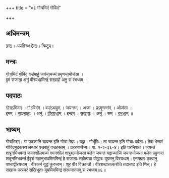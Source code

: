 +++
title = "०६ गोत्रभिदं गोविदं"

+++
## अधिमन्त्रम्
इन्द्रः। अप्रतिरथ ऐन्द्रः। त्रिष्टुप्।

## मन्त्रः
गो॒त्र॒भिदं॑ गो॒विदं॒ वज्र॑बाहुं॒ जय॑न्त॒मज्म॑ प्रमृ॒णन्त॒मोज॑सा ।  
इ॒मं स॑जाता॒ अनु॑ वीरयध्व॒मिन्द्रं॑ सखायो॒ अनु॒ सं र॑भध्वम् ॥

## पदपाठः
गो॒त्र॒ऽभिद॑म् । गो॒ऽविद॑म् । वज्र॑ऽबाहुम् । जय॑न्तम् । अज्म॑ । प्र॒ऽमृ॒णन्त॑म् । ओज॑सा ।  
इ॒मम् । स॒ऽजा॒ताः॒ । अनु॑ । वी॒र॒य॒ध्व॒म् । इन्द्र॑म् । स॒खा॒यः॒ । अनु॑ । सम् । र॒भ॒ध्व॒म् ॥

## भाष्यम्
गोत्रभिदम्। गा उदकानि त्रायन्त इति गोत्रा मेघाः। यद्वा। गौर्भूमिः। तां त्रायन्त इति गोत्राः पर्वताः। तेषां भेत्तारं गोविदमुदकस्य लब्धारं वज्रबाहुं वज्रहस्तम् । प्रहरणार्थेभ्यः। पा. २-२-३६-४। इति परनिपातः। जयन्तं शत्रूनभिभवन्तं जयनशीलमज्म गमनशीलं शत्रुबलमोजसा बलेन जयन्तं यद्वाज्माजिं जयन्तमोजसा बलेन प्रम्रुणन्तं शत्रूनभिभवन्तं ईदृशं महानुभावमिममिन्द्रं हे सजाताः सहोत्पन्ना योद्धारः यूयमनु विरयध्वम्। एनमग्रतः कृत्वानु पश्चाद्वीरयध्वम्। वीरकर्म युद्धं कुरुध्वम्। शूर वीर विक्रान्तौ। वीरशब्दात्तत्करोति तदाचष्ट इति णिच्। हे सखायः परस्परं सखिभूताः यूयमिममिन्द्रं संरभमाणमनु सं रभध्वम्॥६॥